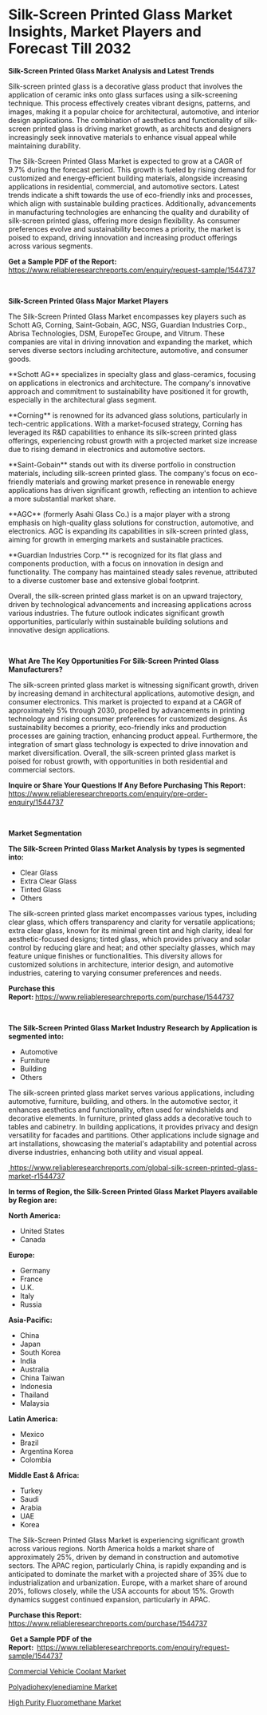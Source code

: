 <p><h1>Silk-Screen Printed Glass Market Insights, Market Players and Forecast Till 2032</h1></p><p><strong>Silk-Screen Printed Glass Market Analysis and Latest Trends</strong></p>
<p><p>Silk-screen printed glass is a decorative glass product that involves the application of ceramic inks onto glass surfaces using a silk-screening technique. This process effectively creates vibrant designs, patterns, and images, making it a popular choice for architectural, automotive, and interior design applications. The combination of aesthetics and functionality of silk-screen printed glass is driving market growth, as architects and designers increasingly seek innovative materials to enhance visual appeal while maintaining durability.</p><p>The Silk-Screen Printed Glass Market is expected to grow at a CAGR of 9.7% during the forecast period. This growth is fueled by rising demand for customized and energy-efficient building materials, alongside increasing applications in residential, commercial, and automotive sectors. Latest trends indicate a shift towards the use of eco-friendly inks and processes, which align with sustainable building practices. Additionally, advancements in manufacturing technologies are enhancing the quality and durability of silk-screen printed glass, offering more design flexibility. As consumer preferences evolve and sustainability becomes a priority, the market is poised to expand, driving innovation and increasing product offerings across various segments.</p></p>
<p><strong>Get a Sample PDF of the Report:&nbsp;</strong> <a href="https://www.reliableresearchreports.com/enquiry/request-sample/1544737?utm_campaign=38&utm_medium=2&utm_source=Github&utm_content=ia&utm_term=02022025&utm_id=silk-screen-printed-glass">https://www.reliableresearchreports.com/enquiry/request-sample/1544737</a></p>
<p>&nbsp;</p>
<p><strong>Silk-Screen Printed Glass Major Market Players</strong></p>
<p><p>The Silk-Screen Printed Glass Market encompasses key players such as Schott AG, Corning, Saint-Gobain, AGC, NSG, Guardian Industries Corp., Abrisa Technologies, DSM, EuropeTec Groupe, and Vitrum. These companies are vital in driving innovation and expanding the market, which serves diverse sectors including architecture, automotive, and consumer goods.</p><p>**Schott AG** specializes in specialty glass and glass-ceramics, focusing on applications in electronics and architecture. The company's innovative approach and commitment to sustainability have positioned it for growth, especially in the architectural glass segment.</p><p>**Corning** is renowned for its advanced glass solutions, particularly in tech-centric applications. With a market-focused strategy, Corning has leveraged its R&D capabilities to enhance its silk-screen printed glass offerings, experiencing robust growth with a projected market size increase due to rising demand in electronics and automotive sectors.</p><p>**Saint-Gobain** stands out with its diverse portfolio in construction materials, including silk-screen printed glass. The company's focus on eco-friendly materials and growing market presence in renewable energy applications has driven significant growth, reflecting an intention to achieve a more substantial market share.</p><p>**AGC** (formerly Asahi Glass Co.) is a major player with a strong emphasis on high-quality glass solutions for construction, automotive, and electronics. AGC is expanding its capabilities in silk-screen printed glass, aiming for growth in emerging markets and sustainable practices.</p><p>**Guardian Industries Corp.** is recognized for its flat glass and components production, with a focus on innovation in design and functionality. The company has maintained steady sales revenue, attributed to a diverse customer base and extensive global footprint.</p><p>Overall, the silk-screen printed glass market is on an upward trajectory, driven by technological advancements and increasing applications across various industries. The future outlook indicates significant growth opportunities, particularly within sustainable building solutions and innovative design applications.</p></p>
<p>&nbsp;</p>
<p><strong>What Are The Key Opportunities For Silk-Screen Printed Glass Manufacturers?</strong></p>
<p><p>The silk-screen printed glass market is witnessing significant growth, driven by increasing demand in architectural applications, automotive design, and consumer electronics. This market is projected to expand at a CAGR of approximately 5% through 2030, propelled by advancements in printing technology and rising consumer preferences for customized designs. As sustainability becomes a priority, eco-friendly inks and production processes are gaining traction, enhancing product appeal. Furthermore, the integration of smart glass technology is expected to drive innovation and market diversification. Overall, the silk-screen printed glass market is poised for robust growth, with opportunities in both residential and commercial sectors.</p></p>
<p><strong>Inquire or Share Your Questions If Any Before Purchasing This Report:</strong> <a href="https://www.reliableresearchreports.com/enquiry/pre-order-enquiry/1544737?utm_campaign=38&utm_medium=2&utm_source=Github&utm_content=ia&utm_term=02022025&utm_id=silk-screen-printed-glass">https://www.reliableresearchreports.com/enquiry/pre-order-enquiry/1544737</a></p>
<p>&nbsp;</p>
<p><strong>Market Segmentation</strong></p>
<p><strong>The Silk-Screen Printed Glass Market Analysis by types is segmented into:</strong></p>
<p><ul><li>Clear Glass</li><li>Extra Clear Glass</li><li>Tinted Glass</li><li>Others</li></ul></p>
<p><p>The silk-screen printed glass market encompasses various types, including clear glass, which offers transparency and clarity for versatile applications; extra clear glass, known for its minimal green tint and high clarity, ideal for aesthetic-focused designs; tinted glass, which provides privacy and solar control by reducing glare and heat; and other specialty glasses, which may feature unique finishes or functionalities. This diversity allows for customized solutions in architecture, interior design, and automotive industries, catering to varying consumer preferences and needs.</p></p>
<p><strong>Purchase this Report:&nbsp;</strong><a href="https://www.reliableresearchreports.com/purchase/1544737?utm_campaign=38&utm_medium=2&utm_source=Github&utm_content=ia&utm_term=02022025&utm_id=silk-screen-printed-glass">https://www.reliableresearchreports.com/purchase/1544737</a></p>
<p>&nbsp;</p>
<p><strong>The Silk-Screen Printed Glass Market Industry Research by Application is segmented into:</strong></p>
<p><ul><li>Automotive</li><li>Furniture</li><li>Building</li><li>Others</li></ul></p>
<p><p>The silk-screen printed glass market serves various applications, including automotive, furniture, building, and others. In the automotive sector, it enhances aesthetics and functionality, often used for windshields and decorative elements. In furniture, printed glass adds a decorative touch to tables and cabinetry. In building applications, it provides privacy and design versatility for facades and partitions. Other applications include signage and art installations, showcasing the material's adaptability and potential across diverse industries, enhancing both utility and visual appeal.</p></p>
<p><a href="https://www.reliableresearchreports.com/global-silk-screen-printed-glass-market-r1544737?utm_campaign=38&utm_medium=2&utm_source=Github&utm_content=ia&utm_term=02022025&utm_id=silk-screen-printed-glass">&nbsp;https://www.reliableresearchreports.com/global-silk-screen-printed-glass-market-r1544737</a></p>
<p><strong>In terms of Region, the Silk-Screen Printed Glass Market Players available by Region are:</strong></p>
<p>
    <p> <strong> North America: </strong>
        <ul>
            <li>United States</li>
            <li>Canada</li>
        </ul>
        </p> 
    <p> <strong> Europe: </strong>
        <ul>
            <li>Germany</li>
            <li>France</li>
            <li>U.K.</li>
            <li>Italy</li>
            <li>Russia</li>
        </ul>
        </p> 
    <p> <strong> Asia-Pacific: </strong>
        <ul>
            <li>China</li>
            <li>Japan</li>
            <li>South Korea</li>
            <li>India</li>
            <li>Australia</li>
            <li>China Taiwan</li>
            <li>Indonesia</li>
            <li>Thailand</li>
            <li>Malaysia</li>
        </ul>
        </p> 
    <p> <strong> Latin America: </strong>
        <ul>
            <li>Mexico</li>
            <li>Brazil</li>
            <li>Argentina Korea</li>
            <li>Colombia</li>
        </ul>
        </p> 
    <p> <strong> Middle East & Africa: </strong>
        <ul>
            <li>Turkey</li>
            <li>Saudi</li>
            <li>Arabia</li>
            <li>UAE</li>
            <li>Korea</li>
        </ul>
    </p>
    </p>
<p><p>The Silk-Screen Printed Glass Market is experiencing significant growth across various regions. North America holds a market share of approximately 25%, driven by demand in construction and automotive sectors. The APAC region, particularly China, is rapidly expanding and is anticipated to dominate the market with a projected share of 35% due to industrialization and urbanization. Europe, with a market share of around 20%, follows closely, while the USA accounts for about 15%. Growth dynamics suggest continued expansion, particularly in APAC.</p></p>
<p><strong>Purchase this Report: </strong><a href="https://www.reliableresearchreports.com/purchase/1544737?utm_campaign=38&utm_medium=2&utm_source=Github&utm_content=ia&utm_term=02022025&utm_id=silk-screen-printed-glass">https://www.reliableresearchreports.com/purchase/1544737</a></p>
<p>&nbsp;<strong>Get a Sample PDF of the Report:&nbsp;&nbsp;</strong><a href="https://www.reliableresearchreports.com/enquiry/request-sample/1544737?utm_campaign=38&utm_medium=2&utm_source=Github&utm_content=ia&utm_term=02022025&utm_id=silk-screen-printed-glass">https://www.reliableresearchreports.com/enquiry/request-sample/1544737</a></p>
<p><strong></strong></p>
<p><p><a href="https://github.com/scaseiargas/Market-Research-Report-List-1/blob/main/commercial-vehicle-coolant-market.md?utm_campaign=38&utm_medium=2&utm_source=Github&utm_content=ia&utm_term=02022025&utm_id=silk-screen-printed-glass">Commercial Vehicle Coolant Market</a></p><p><a href="https://github.com/ngozudapshi/Market-Research-Report-List-1/blob/main/polyadiohexylenediamine-market.md?utm_campaign=38&utm_medium=2&utm_source=Github&utm_content=ia&utm_term=02022025&utm_id=silk-screen-printed-glass">Polyadiohexylenediamine Market</a></p><p><a href="https://github.com/namaqbagels64/Market-Research-Report-List-1/blob/main/high-purity-fluoromethane-market.md?utm_campaign=38&utm_medium=2&utm_source=Github&utm_content=ia&utm_term=02022025&utm_id=silk-screen-printed-glass">High Purity Fluoromethane Market</a></p></p>